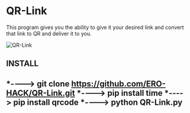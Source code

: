 # QR-Link
This program gives you the ability to give it your desired link and convert that link to QR and deliver it to you.

![QR-Link](https://github.com/ERO-HACK/QR-Link/assets/72475141/f9c29f87-3f7d-45eb-b278-49547c44b150)


INSTALL
--------------------------------------------------------
*----> git clone https://github.com/ERO-HACK/QR-Link.git
*----> pip install time
*----> pip install qrcode
*----> python QR-Link.py
--------------------------------------------------------
